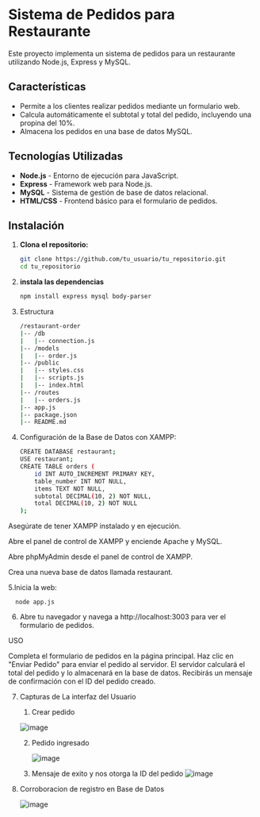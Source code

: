 # Sistema de Pedidos para Restaurante

Este proyecto implementa un sistema de pedidos para un restaurante utilizando Node.js, Express y MySQL.

## Características

- Permite a los clientes realizar pedidos mediante un formulario web.
- Calcula automáticamente el subtotal y total del pedido, incluyendo una propina del 10%.
- Almacena los pedidos en una base de datos MySQL.

## Tecnologías Utilizadas

- **Node.js** - Entorno de ejecución para JavaScript.
- **Express** - Framework web para Node.js.
- **MySQL** - Sistema de gestión de base de datos relacional.
- **HTML/CSS** - Frontend básico para el formulario de pedidos.

## Instalación

1. **Clona el repositorio:**

   ```bash
   git clone https://github.com/tu_usuario/tu_repositorio.git
   cd tu_repositorio

2. **instala las dependencias**
   ```bash
   npm install express mysql body-parser

3. Estructura
   ```bash
   /restaurant-order
   |-- /db
   |   |-- connection.js
   |-- /models
   |   |-- order.js
   |-- /public
   |   |-- styles.css
   |   |-- scripts.js
   |   |-- index.html
   |-- /routes
   |   |-- orders.js
   |-- app.js
   |-- package.json
   |-- README.md

4. Configuración de la Base de Datos con XAMPP:

   ```bash
   CREATE DATABASE restaurant;
   USE restaurant;
   CREATE TABLE orders (
       id INT AUTO_INCREMENT PRIMARY KEY,
       table_number INT NOT NULL,
       items TEXT NOT NULL,
       subtotal DECIMAL(10, 2) NOT NULL,
       total DECIMAL(10, 2) NOT NULL
   ); 

Asegúrate de tener XAMPP instalado y en ejecución.

Abre el panel de control de XAMPP y enciende Apache y MySQL.

Abre phpMyAdmin desde el panel de control de XAMPP.

Crea una nueva base de datos llamada restaurant.

5.Inicia la web:

      node app.js


6. Abre tu navegador y navega a http://localhost:3003 para ver el formulario de pedidos.

USO

Completa el formulario de pedidos en la página principal.
Haz clic en "Enviar Pedido" para enviar el pedido al servidor.
El servidor calculará el total del pedido y lo almacenará en la base de datos.
Recibirás un mensaje de confirmación con el ID del pedido creado.

7. Capturas de La interfaz del Usuario

   1. Crear pedido

     ![image](https://github.com/nicolasponce1/TareaEvaluada/assets/171303513/7621ea13-1c03-4db0-a98e-4ee6e71007e9)

   2. Pedido ingresado

      ![image](https://github.com/nicolasponce1/TareaEvaluada/assets/171303513/cd9bb03b-8d71-46f2-8e6e-8e13211c1cc9)

   3. Mensaje de exito y nos otorga la ID del pedido
      ![image](https://github.com/nicolasponce1/TareaEvaluada/assets/171303513/53f1fc5b-cbd4-4b21-a187-9511a280aa65)

8. Corroboracion de registro en Base de Datos

   ![image](https://github.com/nicolasponce1/TareaEvaluada/assets/171303513/1fa6a524-b15f-4e23-aa81-55d736e2732c)

















